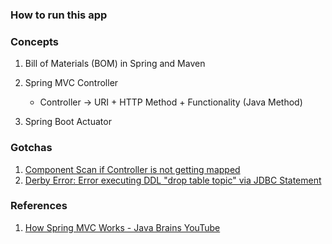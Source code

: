 ### How to run this app

### Concepts
1. Bill of Materials (BOM) in Spring and Maven

2. Spring MVC Controller
    - Controller -> URI + HTTP Method + Functionality (Java Method)
    
3. Spring Boot Actuator

### Gotchas
1. [Component Scan if Controller is not getting mapped](https://stackoverflow.com/questions/45183875/spring-boot-controller-not-mapping/51658190)
2. [Derby Error: Error executing DDL "drop table topic" via JDBC Statement](https://github.com/spring-projects/spring-boot/issues/7706)

### References
1. [How Spring MVC Works - Java Brains YouTube](https://www.youtube.com/watch?v=xkDBaldNki4&list=PLqq-6Pq4lTTbx8p2oCgcAQGQyqN8XeA1x&index=15)  